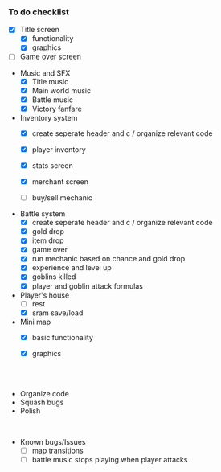 ### To do checklist

- [x]  Title screen
    - [x]  functionality
    - [x]  graphics
- [ ]  Game over screen

- Music and SFX
    - [x]  Title music
    - [x]  Main world music
    - [x]  Battle music
    - [x]  Victory fanfare
    
- Inventory system
    - [x]  create seperate header and c / organize relevant code
    - [x]  player inventory
    - [x]  stats screen
    - [x]  merchant screen
    - [ ]  buy/sell mechanic
    

- Battle system
    - [x]  create seperate header and c / organize relevant code
    - [x] gold drop
    - [x] item drop
    - [x] game over
    - [x] run mechanic based on chance and gold drop
    - [x] experience and level up
    - [x] goblins killed
    - [x] player and goblin attack formulas
    
- Player's house
    - [ ] rest
    - [x] sram save/load
    
- Mini map
    - [x] basic functionality
    - [x] graphics


<br><br>

- Organize code
- Squash bugs
- Polish
 <br> 

- Known bugs/Issues
    - [ ] map transitions
    - [ ] battle music stops playing when player attacks